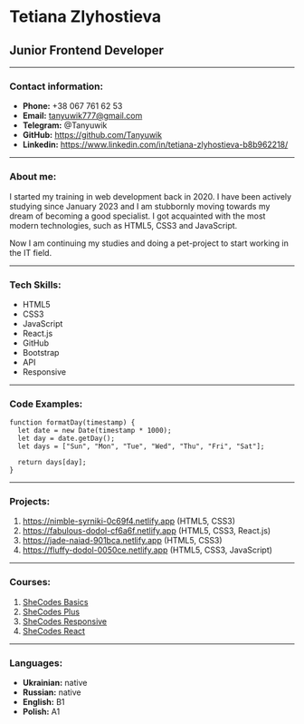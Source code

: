 # Tetiana Zlyhostieva
## Junior Frontend Developer
***
### Contact information:
+ **Phone:** +38 067 761 62 53
+ **Email:** tanyuwik777@gmail.com
+ **Telegram:** @Tanyuwik
+ **GitHub:** https://github.com/Tanyuwik
+ **Linkedin:** https://www.linkedin.com/in/tetiana-zlyhostieva-b8b962218/
*** 
### About me:
I started my training in web development back in 2020. I have been actively studying since January 2023 and I am stubbornly moving towards my dream of becoming a good specialist. I got acquainted with the most modern technologies, such as HTML5, CSS3 and JavaScript.

Now I am continuing my studies and doing a pet-project to start working in the IT field.
***
### Tech Skills:
- HTML5
- CSS3
- JavaScript
- React.js
- GitHub
- Bootstrap
- API
- Responsive
***
### Code Examples:
```
function formatDay(timestamp) {
  let date = new Date(timestamp * 1000);
  let day = date.getDay();
  let days = ["Sun", "Mon", "Tue", "Wed", "Thu", "Fri", "Sat"];

  return days[day];
}
```
***
### Projects:
1. https://nimble-syrniki-0c69f4.netlify.app (HTML5, CSS3)
2. https://fabulous-dodol-cf6a6f.netlify.app (HTML5, CSS3, React.js)
3. https://jade-naiad-901bca.netlify.app (HTML5, CSS3)
4. https://fluffy-dodol-0050ce.netlify.app (HTML5, CSS3, JavaScript)
***
### Courses:
1. [SheCodes Basics](https://www.shecodes.io/certificates/37bd085cafb15a97da6674d53b034b61)
2. [SheCodes Plus](https://www.shecodes.io/certificates/34d9837f4778172d927cedb89a87fafe)
3. [SheCodes Responsive](https://www.shecodes.io/certificates/4c878477b88938f8c82fee7fc9be0637)
4. [SheCodes React](https://www.shecodes.io/certificates/3b40069acb4742a03dc5b5335e9e3a36)
***
### Languages:
+ **Ukrainian:** native
+ **Russian:** native
+ **English:** B1
+ **Polish:** A1
